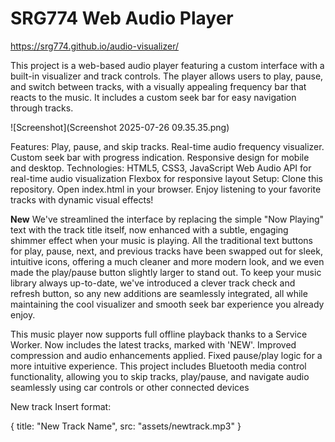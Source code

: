 # SRG774 Web Audio Player

https://srg774.github.io/audio-visualizer/

This project is a web-based audio player featuring a custom interface with a built-in visualizer and track controls. The player allows users to play, pause, and switch between tracks, with a visually appealing frequency bar that reacts to the music. It includes a custom seek bar for easy navigation through tracks.

![Screenshot](Screenshot 2025-07-26 09.35.35.png)

Features:
Play, pause, and skip tracks.
Real-time audio frequency visualizer.
Custom seek bar with progress indication.
Responsive design for mobile and desktop.
Technologies:
HTML5, CSS3, JavaScript
Web Audio API for real-time audio visualization
Flexbox for responsive layout
Setup:
Clone this repository.
Open index.html in your browser.
Enjoy listening to your favorite tracks with dynamic visual effects!

**New**
We've streamlined the interface by replacing the simple "Now Playing" text with the track title itself, now enhanced with a subtle, engaging shimmer effect when your music is playing. All the traditional text buttons for play, pause, next, and previous tracks have been swapped out for sleek, intuitive icons, offering a much cleaner and more modern look, and we even made the play/pause button slightly larger to stand out. To keep your music library always up-to-date, we've introduced a clever track check and refresh button, so any new additions are seamlessly integrated, all while maintaining the cool visualizer and smooth seek bar experience you already enjoy.

This music player now supports full offline playback thanks to a Service Worker.
Now includes the latest tracks, marked with 'NEW'. Improved compression and audio enhancements applied. Fixed pause/play logic for a more intuitive experience.
This project includes Bluetooth media control functionality, allowing you to skip tracks, play/pause, and navigate audio seamlessly using car controls or other connected devices


New track Insert format: 

{ title: "New Track Name", src: "assets/newtrack.mp3" }
